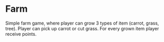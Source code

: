 # Farm
Simple farm game, where player can grow 3 types of item (carrot, grass, tree). Player can pick up carrot or cut grass.
For every grown item player receive points.

